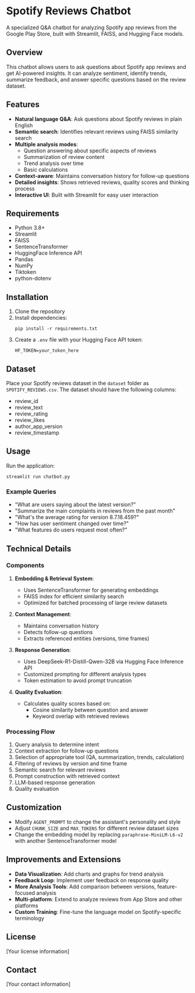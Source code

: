 # Spotify Reviews Chatbot

A specialized Q&A chatbot for analyzing Spotify app reviews from the Google Play Store, built with Streamlit, FAISS, and Hugging Face models.

## Overview

This chatbot allows users to ask questions about Spotify app reviews and get AI-powered insights. It can analyze sentiment, identify trends, summarize feedback, and answer specific questions based on the review dataset.

## Features

- **Natural language Q&A**: Ask questions about Spotify reviews in plain English
- **Semantic search**: Identifies relevant reviews using FAISS similarity search
- **Multiple analysis modes**:
  - Question answering about specific aspects of reviews
  - Summarization of review content
  - Trend analysis over time 
  - Basic calculations
- **Context-aware**: Maintains conversation history for follow-up questions
- **Detailed insights**: Shows retrieved reviews, quality scores and thinking process
- **Interactive UI**: Built with Streamlit for easy user interaction

## Requirements

- Python 3.8+
- Streamlit
- FAISS
- SentenceTransformer
- HuggingFace Inference API
- Pandas
- NumPy
- Tiktoken
- python-dotenv

## Installation

1. Clone the repository
2. Install dependencies:
   ```
   pip install -r requirements.txt
   ```
3. Create a `.env` file with your Hugging Face API token:
   ```
   HF_TOKEN=your_token_here
   ```

## Dataset

Place your Spotify reviews dataset in the `dataset` folder as `SPOTIFY_REVIEWS.csv`. The dataset should have the following columns:
- review_id
- review_text
- review_rating
- review_likes
- author_app_version
- review_timestamp

## Usage

Run the application:
```
streamlit run chatbot.py
```

### Example Queries

- "What are users saying about the latest version?"
- "Summarize the main complaints in reviews from the past month"
- "What's the average rating for version 8.7.18.459?"
- "How has user sentiment changed over time?"
- "What features do users request most often?"

## Technical Details

### Components

1. **Embedding & Retrieval System**:
   - Uses SentenceTransformer for generating embeddings
   - FAISS index for efficient similarity search
   - Optimized for batched processing of large review datasets

2. **Context Management**:
   - Maintains conversation history
   - Detects follow-up questions
   - Extracts referenced entities (versions, time frames)

3. **Response Generation**:
   - Uses DeepSeek-R1-Distill-Qwen-32B via Hugging Face Inference API
   - Customized prompting for different analysis types
   - Token estimation to avoid prompt truncation

4. **Quality Evaluation**:
   - Calculates quality scores based on:
     - Cosine similarity between question and answer
     - Keyword overlap with retrieved reviews

### Processing Flow

1. Query analysis to determine intent
2. Context extraction for follow-up questions
3. Selection of appropriate tool (QA, summarization, trends, calculation)
4. Filtering of reviews by version and time frame
5. Semantic search for relevant reviews
6. Prompt construction with retrieved context
7. LLM-based response generation
8. Quality evaluation

## Customization

- Modify `AGENT_PROMPT` to change the assistant's personality and style
- Adjust `CHUNK_SIZE` and `MAX_TOKENS` for different review dataset sizes
- Change the embedding model by replacing `paraphrase-MiniLM-L6-v2` with another SentenceTransformer model

## Improvements and Extensions

- **Data Visualization**: Add charts and graphs for trend analysis
- **Feedback Loop**: Implement user feedback on response quality
- **More Analysis Tools**: Add comparison between versions, feature-focused analysis
- **Multi-platform**: Extend to analyze reviews from App Store and other platforms
- **Custom Training**: Fine-tune the language model on Spotify-specific terminology

## License

[Your license information]

## Contact

[Your contact information]
